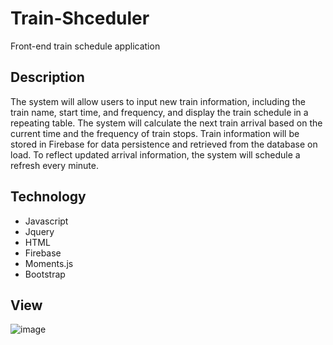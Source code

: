 # Train-Shceduler

Front-end train schedule application



## Description
The system will allow users to input new train information, including the train name, start time, and frequency, and display the train schedule in a repeating table. The system will calculate the next train arrival based on the current time and the frequency of train stops. Train information will be stored in Firebase for data persistence and retrieved from the database on load. To reflect updated arrival information, the system will schedule a refresh every minute.

## Technology
- Javascript
- Jquery
- HTML
- Firebase
- Moments.js
- Bootstrap

## View

![image](https://i.imgur.com/FmySElq.png)
